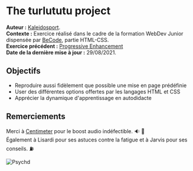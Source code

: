 # The turlututu project 

**Auteur :** [Kaleidosport](https://github.com/Kaleidosport).  
**Contexte :** Exercice réalisé dans le cadre de la formation WebDev Junior dispensée par [BeCode](https://github.com/becodeorg), partie HTML-CSS.  
**Exercice précédent :** [Progressive Enhancement](https://github.com/Kaleidosport/Progressive-Enhancement.git)  
**Date de la dernière mise à jour :** 29/08/2021.  

## Objectifs  

* Reproduire aussi fidèlement que possible une mise en page prédéfinie  
* User des différentes options offertes par les langages HTML et CSS  
* Apprécier la dynamique d'apprentissage en autodidacte  

## Remerciements  

Merci à [Centimeter](https://www.youtube.com/watch?v=I1hLZ2OchZ8) pour le boost audio indéfectible. :sound: :crossed_flags:  
Également à Lisardi pour ses astuces contre la fatigue et à Jarvis pour ses conseils. :fuelpump:  
  
![Psychd](https://media.tumblr.com/8c9d7ae8911c87ff783f9c756b8ec9a2/tumblr_inline_mgrgjojFca1re0jxj.gif)